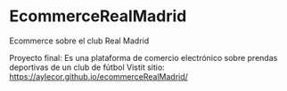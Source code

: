 # EcommerceRealMadrid
Ecommerce sobre el club Real Madrid

Proyecto final: Es una plataforma de comercio electrónico sobre prendas deportivas de un club de fútbol
Vistit sitio: https://aylecor.github.io/ecommerceRealMadrid/




